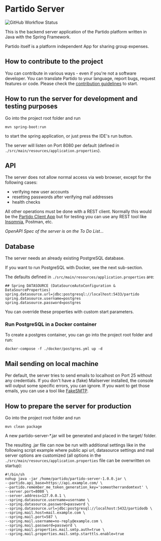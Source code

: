 # Partido Server

![GitHub Workflow Status](https://img.shields.io/github/workflow/status/partidodev/partido-server/CI?style=flat-square)

This is the backend server application of the Partido platform written in Java with the Spring Framework.

Partido itself is a platform independent App for sharing group expenses.

## How to contribute to the project

You can contribute in various ways - even if you're not a software developer. You can translate Partido to your language, report bugs, request features or code. Please check the [contribution guidelines](https://github.com/partidodev/partido-server/blob/main/CONTRIBUTING.md) to start.

## How to run the server for development and testing purposes

Go into the project root folder and run

```
mvn spring-boot:run
```
to start the spring application, or just press the IDE's run button.

The server will listen on Port 8080 per default (defined in `./src/main/resources/application.properties`).

## API

The server does not allow normal access via web browser, except for the following cases:

- verifying new user accounts
- resetting passwords after verifying mail addresses
- health checks

All other operations must be done with a REST client. Normally this would be the [Partido Client App](https://github.com/partidodev/partido-client) but for testing you can use any REST tool like [Insomnia](https://github.com/Kong/insomnia), Postman, etc.

_OpenAPI Spec of the server is on the To Do List..._

## Database

The server needs an already existing PostgreSQL database. 

If you want to run PostgreSQL with Docker, see the next sub-section.

The defaults defined in `./src/main/resources/application.properties` are:

```
## Spring DATASOURCE (DataSourceAutoConfiguration & DataSourceProperties)
spring.datasource.url=jdbc:postgresql://localhost:5433/partido
spring.datasource.username=postgres
spring.datasource.password=postgres
```

You can override these properties with custom start parameters.

### Run PostgreSQL in a Docker container

To create a postgres container, you can go into the project root folder and run:

```
docker-compose -f ./docker/postgres.yml up -d
```

## Mail sending on local machine

Per default, the server tries to send emails to localhost on Port 25 without any credentials.
If you don't have a (fake) Mailserver installed, the console will output some specific errors, you can ignore. If you want to get those emails, you can use a tool like [FakeSMTP](http://nilhcem.com/FakeSMTP/).

## How to prepare the server for production

Go into the project root folder and run

```
mvn clean package
```

A new partido-server-*.jar will be generated and placed in the target/ folder.

The resulting .jar file can now be run with additional settings like in the following script example where public api url, datasource settings and mail server options are customized (all options in the `./src/main/resources/application.properties` file can be overwritten on startup):

```
#!/bin/sh
nohup java -jar /home/partido/partido-server-1.0.0.jar \
--partido.api_base=https://api.example.com/ \
--partido.remember_me_token_generation_key='someotherrandomtext' \
--server.port=8080 \
--server.address=127.0.0.1 \
--spring.datasource.username=username \
--spring.datasource.password=password \
--spring.datasource.url=jdbc:postgresql://localhost:5432/partidodb \
--spring.mail.host=mail.example.com \
--spring.mail.port=587 \
--spring.mail.username=no-reply@example.com \
--spring.mail.password=password \
--spring.mail.properties.mail.smtp.auth=true \
--spring.mail.properties.mail.smtp.starttls.enable=true
```
